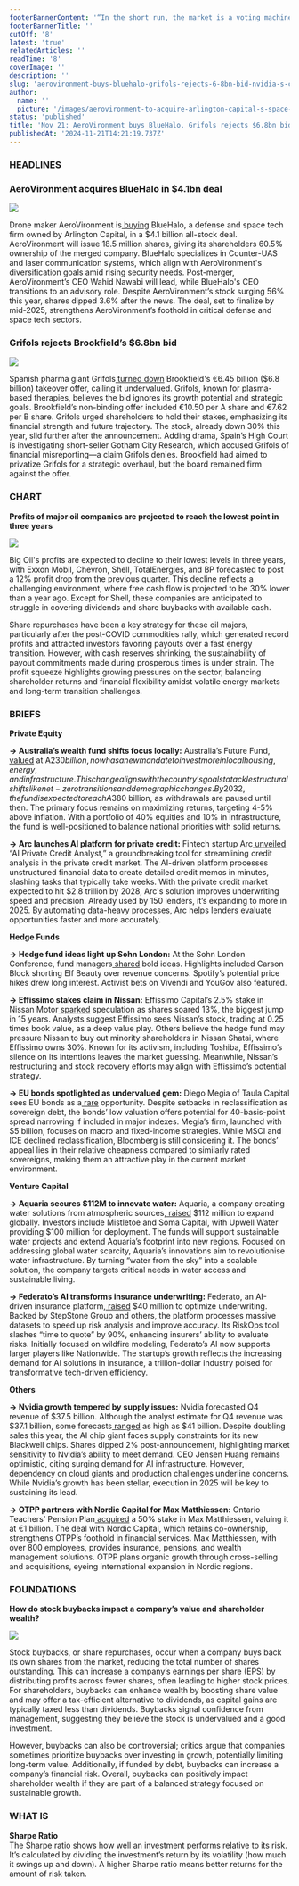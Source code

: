 ```yaml
---
footerBannerContent: '“In the short run, the market is a voting machine. In the long run, it is a weighing machine.” - Benjamin Graham'
footerBannerTitle: ''
cutOff: '8'
latest: 'true'
relatedArticles: ''
readTime: '8'
coverImage: ''
description: ''
slug: 'aerovironment-buys-bluehalo-grifols-rejects-6-8bn-bid-nvidia-s-concerns'
author:
  name: ''
  picture: '/images/aerovironment-to-acquire-arlington-capital-s-space-tech-bluehalo-in--4.1bn-deal--1--UzOD.jpg'
status: 'published'
title: 'Nov 21: AeroVironment buys BlueHalo, Grifols rejects $6.8bn bid, Nvidia’s concerns'
publishedAt: '2024-11-21T14:21:19.737Z'
---
```


### HEADLINES

### AeroVironment acquires BlueHalo in $4.1bn deal

![](/images/aerovironment-to-acquire-arlington-capital-s-space-tech-bluehalo-in--4.1bn-deal--1--g2MT.jpg)

Drone maker AeroVironment is[ buying](https://www.privateequitywire.co.uk/aerovironment-to-acquire-arlington-capitals-space-tech-bluehalo-in-4-1bn-deal/#:~:text=Drone%20manufacturer%20AeroVironment%20is%20to,to%20a%20report%20by%20Reuters.) BlueHalo, a defense and space tech firm owned by Arlington Capital, in a $4.1 billion all-stock deal. AeroVironment will issue 18.5 million shares, giving its shareholders 60.5% ownership of the merged company. BlueHalo specializes in Counter-UAS and laser communication systems, which align with AeroVironment's diversification goals amid rising security needs. Post-merger, AeroVironment’s CEO Wahid Nawabi will lead, while BlueHalo's CEO transitions to an advisory role. Despite AeroVironment’s stock surging 56% this year, shares dipped 3.6% after the news. The deal, set to finalize by mid-2025, strengthens AeroVironment’s foothold in critical defense and space tech sectors.

### Grifols rejects Brookfield’s $6.8bn bid

![](/images/grifols-rejects-brookfield-s--undervalued--6.8bn-bid-QxMz.webp)

Spanish pharma giant Grifols[ turned down](https://www.privateequitywire.co.uk/grifols-rejects-brookfields-undervalued-6-8bn-bid/) Brookfield's €6.45 billion ($6.8 billion) takeover offer, calling it undervalued. Grifols, known for plasma-based therapies, believes the bid ignores its growth potential and strategic goals. Brookfield’s non-binding offer included €10.50 per A share and €7.62 per B share. Grifols urged shareholders to hold their stakes, emphasizing its financial strength and future trajectory. The stock, already down 30% this year, slid further after the announcement. Adding drama, Spain’s High Court is investigating short-seller Gotham City Research, which accused Grifols of financial misreporting—a claim Grifols denies. Brookfield had aimed to privatize Grifols for a strategic overhaul, but the board remained firm against the offer.

### CHART

**Profits of major oil companies are projected to reach the lowest point in three years**

![](/images/big-oil-I5OD.webp)

Big Oil's profits are expected to decline to their lowest levels in three years, with Exxon Mobil, Chevron, Shell, TotalEnergies, and BP forecasted to post a 12% profit drop from the previous quarter. This decline reflects a challenging environment, where free cash flow is projected to be 30% lower than a year ago. Except for Shell, these companies are anticipated to struggle in covering dividends and share buybacks with available cash.

Share repurchases have been a key strategy for these oil majors, particularly after the post-COVID commodities rally, which generated record profits and attracted investors favoring payouts over a fast energy transition. However, with cash reserves shrinking, the sustainability of payout commitments made during prosperous times is under strain. The profit squeeze highlights growing pressures on the sector, balancing shareholder returns and financial flexibility amidst volatile energy markets and long-term transition challenges.

### BRIEFS

**Private Equity**

**→ Australia’s wealth fund shifts focus locally:** Australia’s Future Fund,[ valued](https://www.bnnbloomberg.ca/investing/2024/11/20/australias-wealth-fund-told-to-invest-more-in-domestic-assets/) at A$230 billion, now has a new mandate to invest more in local housing, energy, and infrastructure. This change aligns with the country’s goals to tackle structural shifts like net-zero transitions and demographic changes. By 2032, the fund is expected to reach A$380 billion, as withdrawals are paused until then. The primary focus remains on maximizing returns, targeting 4-5% above inflation. With a portfolio of 40% equities and 10% in infrastructure, the fund is well-positioned to balance national priorities with solid returns.

**→ Arc launches AI platform for private credit:** Fintech startup Arc[ unveiled](https://www.privateequitywire.co.uk/arc-launches-ai-platform-for-private-credit-market/) “AI Private Credit Analyst,” a groundbreaking tool for streamlining credit analysis in the private credit market. The AI-driven platform processes unstructured financial data to create detailed credit memos in minutes, slashing tasks that typically take weeks. With the private credit market expected to hit $2.8 trillion by 2028, Arc's solution improves underwriting speed and precision. Already used by 150 lenders, it’s expanding to more in 2025. By automating data-heavy processes, Arc helps lenders evaluate opportunities faster and more accurately. 

**Hedge Funds**

**→ Hedge fund ideas light up Sohn London:** At the Sohn London Conference, fund managers[ shared](https://www.bnnbloomberg.ca/investing/2024/11/20/hedge-funds-pitch-short-activist-and-long-bets-at-sohn-london/) bold ideas. Highlights included Carson Block shorting Elf Beauty over revenue concerns. Spotify’s potential price hikes drew long interest. Activist bets on Vivendi and YouGov also featured.

**→ Effissimo stakes claim in Nissan:** Effissimo Capital’s 2.5% stake in Nissan Motor[ sparked](https://www.bnnbloomberg.ca/business/2024/11/20/hedge-fund-effissimo-stirs-speculation-with-its-stake-in-nissan/) speculation as shares soared 13%, the biggest jump in 15 years. Analysts suggest Effissimo sees Nissan’s stock, trading at 0.25 times book value, as a deep value play. Others believe the hedge fund may pressure Nissan to buy out minority shareholders in Nissan Shatai, where Effissimo owns 30%. Known for its activism, including Toshiba, Effissimo’s silence on its intentions leaves the market guessing. Meanwhile, Nissan’s restructuring and stock recovery efforts may align with Effissimo’s potential strategy.

**→ EU bonds spotlighted as undervalued gem:** Diego Megia of Taula Capital sees EU bonds as a[ rare](https://www.bnnbloomberg.ca/investing/2024/11/20/hedge-fund-manager-diego-megia-says-eu-bonds-are-an-opportunity/) opportunity. Despite setbacks in reclassification as sovereign debt, the bonds’ low valuation offers potential for 40-basis-point spread narrowing if included in major indexes. Megia’s firm, launched with $5 billion, focuses on macro and fixed-income strategies. While MSCI and ICE declined reclassification, Bloomberg is still considering it. The bonds’ appeal lies in their relative cheapness compared to similarly rated sovereigns, making them an attractive play in the current market environment.

**Venture Capital**

**→ Aquaria secures $112M to innovate water:** Aquaria, a company creating water solutions from atmospheric sources,[ raised](https://vcnewsdaily.com/aquaria/venture-capital-funding/fhmnvwvhtv) $112 million to expand globally. Investors include Mistletoe and Soma Capital, with Upwell Water providing $100 million for deployment. The funds will support sustainable water projects and extend Aquaria’s footprint into new regions. Focused on addressing global water scarcity, Aquaria’s innovations aim to revolutionise water infrastructure. By turning “water from the sky” into a scalable solution, the company targets critical needs in water access and sustainable living.

**→ Federato’s AI transforms insurance underwriting:** Federato, an AI-driven insurance platform,[ raised](https://techcrunch.com/2024/11/20/federato-fixes-insurance-risk-analysis-with-ai-raises-40m/) $40 million to optimize underwriting. Backed by StepStone Group and others, the platform processes massive datasets to speed up risk analysis and improve accuracy. Its RiskOps tool slashes “time to quote” by 90%, enhancing insurers’ ability to evaluate risks. Initially focused on wildfire modeling, Federato’s AI now supports larger players like Nationwide. The startup’s growth reflects the increasing demand for AI solutions in insurance, a trillion-dollar industry poised for transformative tech-driven efficiency.

**Others**

**→ Nvidia growth tempered by supply issues:** Nvidia forecasted Q4 revenue of $37.5 billion. Although the analyst estimate for Q4 revenue was $37.1 billion, some forecasts[ ranged](https://www.bnnbloomberg.ca/investing/2024/11/20/nvidia-forecast-fails-to-meet-the-loftiest-estimates-for-ai-star/) as high as $41 billion. Despite doubling sales this year, the AI chip giant faces supply constraints for its new Blackwell chips. Shares dipped 2% post-announcement, highlighting market sensitivity to Nvidia’s ability to meet demand. CEO Jensen Huang remains optimistic, citing surging demand for AI infrastructure. However, dependency on cloud giants and production challenges underline concerns. While Nvidia’s growth has been stellar, execution in 2025 will be key to sustaining its lead.

**→ OTPP partners with Nordic Capital for Max Matthiessen:** Ontario Teachers’ Pension Plan[ acquired](https://www.bnnbloomberg.ca/investing/2024/11/20/canadas-otpp-to-co-own-max-matthiessen-with-nordic-capital/) a 50% stake in Max Matthiessen, valuing it at €1 billion. The deal with Nordic Capital, which retains co-ownership, strengthens OTPP’s foothold in financial services. Max Matthiessen, with over 800 employees, provides insurance, pensions, and wealth management solutions. OTPP plans organic growth through cross-selling and acquisitions, eyeing international expansion in Nordic regions.

### FOUNDATIONS

**How do stock buybacks impact a company’s value and shareholder wealth?**

![](/images/how-do-stock-buybacks-impact-a-company-s-value-and-shareholder-wealth-QxOT.webp)

Stock buybacks, or share repurchases, occur when a company buys back its own shares from the market, reducing the total number of shares outstanding. This can increase a company’s earnings per share (EPS) by distributing profits across fewer shares, often leading to higher stock prices. For shareholders, buybacks can enhance wealth by boosting share value and may offer a tax-efficient alternative to dividends, as capital gains are typically taxed less than dividends. Buybacks signal confidence from management, suggesting they believe the stock is undervalued and a good investment.

However, buybacks can also be controversial; critics argue that companies sometimes prioritize buybacks over investing in growth, potentially limiting long-term value. Additionally, if funded by debt, buybacks can increase a company’s financial risk. Overall, buybacks can positively impact shareholder wealth if they are part of a balanced strategy focused on sustainable growth.

### WHAT IS

**Sharpe Ratio**\
The Sharpe ratio shows how well an investment performs relative to its risk. It’s calculated by dividing the investment’s return by its volatility (how much it swings up and down). A higher Sharpe ratio means better returns for the amount of risk taken.